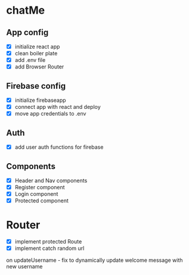 # chatMe

## App config

-   [x] initialize react app
-   [x] clean boiler plate
-   [x] add .env file
-   [x] add Browser Router

## Firebase config

-   [x] initialize firebaseapp
-   [x] connect app with react and deploy
-   [x] move app credentials to .env

## Auth

-   [x] add user auth functions for firebase

## Components

-   [x] Header and Nav components
-   [x] Register component
-   [x] Login component
-   [x] Protected component

# Router

-   [x] implement protected Route
-   [x] implement catch random url

on updateUsername - fix to dynamically update welcome message with new username
